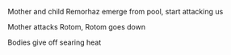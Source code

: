 Mother and child Remorhaz emerge from pool, start attacking us

Mother attacks Rotom, Rotom goes down

Bodies give off searing heat